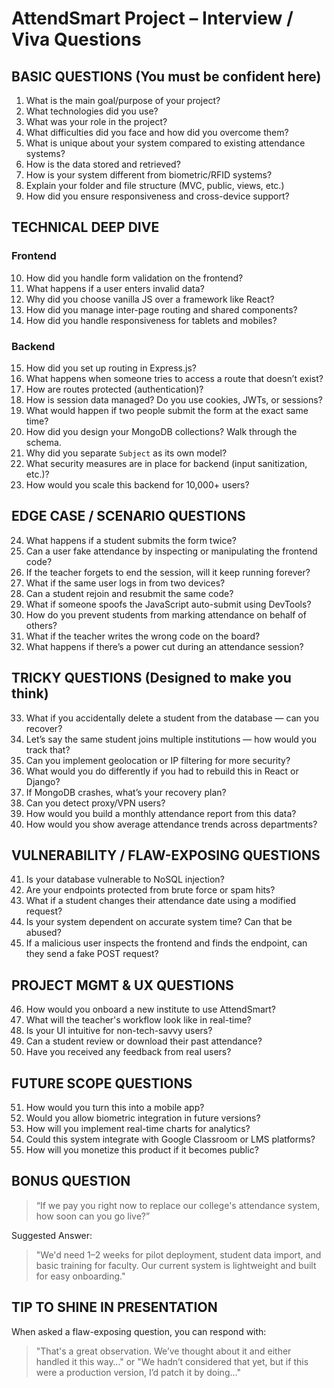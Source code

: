 # AttendSmart Project – Interview / Viva Questions

## BASIC QUESTIONS (You must be confident here)

1. What is the main goal/purpose of your project?
2. What technologies did you use?
3. What was your role in the project?
4. What difficulties did you face and how did you overcome them?
5. What is unique about your system compared to existing attendance systems?
6. How is the data stored and retrieved?
7. How is your system different from biometric/RFID systems?
8. Explain your folder and file structure (MVC, public, views, etc.)
9. How did you ensure responsiveness and cross-device support?

## TECHNICAL DEEP DIVE

### Frontend
10. How did you handle form validation on the frontend?
11. What happens if a user enters invalid data?
12. Why did you choose vanilla JS over a framework like React?
13. How did you manage inter-page routing and shared components?
14. How did you handle responsiveness for tablets and mobiles?

### Backend
15. How did you set up routing in Express.js?
16. What happens when someone tries to access a route that doesn’t exist?
17. How are routes protected (authentication)?
18. How is session data managed? Do you use cookies, JWTs, or sessions?
19. What would happen if two people submit the form at the exact same time?
20. How did you design your MongoDB collections? Walk through the schema.
21. Why did you separate `Subject` as its own model?
22. What security measures are in place for backend (input sanitization, etc.)?
23. How would you scale this backend for 10,000+ users?

## EDGE CASE / SCENARIO QUESTIONS
24. What happens if a student submits the form twice?
25. Can a user fake attendance by inspecting or manipulating the frontend code?
26. If the teacher forgets to end the session, will it keep running forever?
27. What if the same user logs in from two devices?
28. Can a student rejoin and resubmit the same code?
29. What if someone spoofs the JavaScript auto-submit using DevTools?
30. How do you prevent students from marking attendance on behalf of others?
31. What if the teacher writes the wrong code on the board?
32. What happens if there’s a power cut during an attendance session?

## TRICKY QUESTIONS (Designed to make you think)
33. What if you accidentally delete a student from the database — can you recover?
34. Let’s say the same student joins multiple institutions — how would you track that?
35. Can you implement geolocation or IP filtering for more security?
36. What would you do differently if you had to rebuild this in React or Django?
37. If MongoDB crashes, what’s your recovery plan?
38. Can you detect proxy/VPN users?
39. How would you build a monthly attendance report from this data?
40. How would you show average attendance trends across departments?

## VULNERABILITY / FLAW-EXPOSING QUESTIONS
41. Is your database vulnerable to NoSQL injection?
42. Are your endpoints protected from brute force or spam hits?
43. What if a student changes their attendance date using a modified request?
44. Is your system dependent on accurate system time? Can that be abused?
45. If a malicious user inspects the frontend and finds the endpoint, can they send a fake POST request?

## PROJECT MGMT & UX QUESTIONS
46. How would you onboard a new institute to use AttendSmart?
47. What will the teacher's workflow look like in real-time?
48. Is your UI intuitive for non-tech-savvy users?
49. Can a student review or download their past attendance?
50. Have you received any feedback from real users?

## FUTURE SCOPE QUESTIONS
51. How would you turn this into a mobile app?
52. Would you allow biometric integration in future versions?
53. How will you implement real-time charts for analytics?
54. Could this system integrate with Google Classroom or LMS platforms?
55. How will you monetize this product if it becomes public?

## BONUS QUESTION
> “If we pay you right now to replace our college's attendance system, how soon can you go live?”

Suggested Answer:
> "We'd need 1–2 weeks for pilot deployment, student data import, and basic training for faculty. Our current system is lightweight and built for easy onboarding."

## TIP TO SHINE IN PRESENTATION
When asked a flaw-exposing question, you can respond with:
> "That's a great observation. We’ve thought about it and either handled it this way…"
or
> "We hadn’t considered that yet, but if this were a production version, I’d patch it by doing…"

